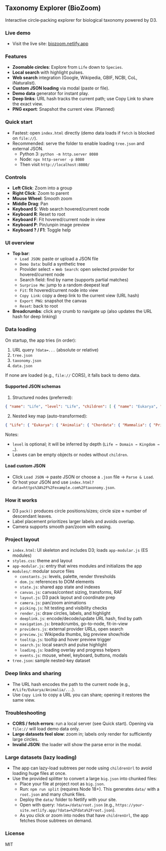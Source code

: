 ## Taxonomy Explorer (BioZoom)

Interactive circle‑packing explorer for biological taxonomy powered by D3.

### Live demo
- Visit the live site: [biozoom.netlify.app](https://biozoom.netlify.app/)

### Features
- **Zoomable circles**: Explore from `Life` down to `Species`.
- **Local search** with highlight pulses.
- **Web search** integration (Google, Wikipedia, GBIF, NCBI, CoL, iNaturalist).
- **Custom JSON loading** via modal (paste or file).
- **Demo data** generator for instant play.
- **Deep links**: URL hash tracks the current path; use Copy Link to share the exact view.
- **PNG export**: Snapshot the current view. (Planned)
 

### Quick start
- Fastest: open `index.html` directly (demo data loads if `fetch` is blocked on `file://`).
- Recommended: serve the folder to enable loading `tree.json` and external JSON.
  - Python 3: `python -m http.server 8080`
  - Node: `npx http-server -p 8080`
  - Then visit `http://localhost:8080/`

### Controls
- **Left Click**: Zoom into a group
- **Right Click**: Zoom to parent
- **Mouse Wheel**: Smooth zoom
- **Middle Drag**: Pan
- **Keyboard S**: Web search hovered/current node
- **Keyboard R**: Reset to root
- **Keyboard F**: Fit hovered/current node in view
- **Keyboard P**: Pin/unpin image preview
- **Keyboard ? / F1**: Toggle help

### UI overview
- **Top bar**:
  - `Load JSON`: paste or upload a JSON file
  - `Demo Data`: build a synthetic tree
  - Provider select + `Web Search`: open selected provider for hovered/current node
  - Search field: find by name (supports partial matches)
  - `Surprise Me`: jump to a random deepest leaf
  - `Fit`: fit hovered/current node into view
  - `Copy Link`: copy a deep link to the current view (URL hash)
  - `Export PNG`: snapshot the canvas
  - `Reset`: back to root
- **Breadcrumbs**: click any crumb to navigate up (also updates the URL hash for deep linking)

### Data loading
On startup, the app tries (in order):
1) URL query `?data=...` (absolute or relative)
2) `tree.json`
3) `taxonomy.json`
4) `data.json`

If none are loaded (e.g., `file://` CORS), it falls back to demo data.

#### Supported JSON schemas
1) Structured nodes (preferred):
```json
{ "name": "Life", "level": "Life", "children": [ { "name": "Eukarya", "children": [...] } ] }
```
2) Nested key map (auto-transformed):
```json
{ "Life": { "Eukarya": { "Animalia": { "Chordata": { "Mammalia": { "Primates": { "Hominidae": { "Homo sapiens": {} }}}}}}} }
```

Notes:
- `level` is optional; it will be inferred by depth (`Life → Domain → Kingdom → …`).
- Leaves can be empty objects or nodes without `children`.

#### Load custom JSON
- Click `Load JSON` → paste JSON or choose a `.json` file → `Parse & Load`.
- Or host your JSON and use `index.html?data=https%3A%2F%2Fexample.com%2Ftaxonomy.json`.

### How it works
- D3 `pack()` produces circle positions/sizes; circle size ≈ number of descendant leaves.
- Label placement prioritizes larger labels and avoids overlap.
- Camera supports smooth pan/zoom with easing.

### Project layout
- `index.html`: UI skeleton and includes D3; loads `app-modular.js` (ES modules)
- `styles.css`: theme and layout
- `app-modular.js`: entry that wires modules and initializes the app
- `modules/`: modular source files
  - `constants.js`: levels, palette, render thresholds
  - `dom.js`: references to DOM elements
  - `state.js`: shared app state and indexes
  - `canvas.js`: canvas/context sizing, transforms, RAF
  - `layout.js`: D3 pack layout and coordinate prep
  - `camera.js`: pan/zoom animations
  - `picking.js`: hit testing and visibility checks
  - `render.js`: draw circles, labels, and highlight
  - `deeplink.js`: encode/decode/update URL hash, find by path
  - `navigation.js`: breadcrumbs, go-to-node, fit-in-view
  - `providers.js`: external provider URLs, open search
  - `preview.js`: Wikipedia thumbs, big preview show/hide
  - `tooltip.js`: tooltip and hover preview trigger
  - `search.js`: local search and pulse highlight
  - `loading.js`: loading overlay and progress helpers
  - `events.js`: mouse, wheel, keyboard, buttons, modals
- `tree.json`: sample nested-key dataset

### Deep links and sharing
- The URL hash encodes the path to the current node (e.g., `#/Life/Eukarya/Animalia/...`).
- Use `Copy Link` to copy a URL you can share; opening it restores the same view.

### Troubleshooting
- **CORS / fetch errors**: run a local server (see Quick start). Opening via `file://` will load demo data only.
- **Large datasets feel slow**: zoom in; labels only render for sufficiently large circles.
- **Invalid JSON**: the loader will show the parse error in the modal.

### Large datasets (lazy loading)
- The app can lazy-load subtrees per node using `childrenUrl` to avoid loading huge files at once.
- Use the provided splitter to convert a large `big.json` into chunked files:
  - Place your file at project root as `big.json`.
  - Run: `npm run split` (requires Node 18+). This generates `data/` with a `root.json` and many chunk files.
  - Deploy the `data/` folder to Netlify with your site.
  - Open with query: `?data=/data/root.json` (e.g., `https://your-site.netlify.app/?data=%2Fdata%2Froot.json`).
  - As you click or zoom into nodes that have `childrenUrl`, the app fetches those subtrees on demand.

### License
MIT 


